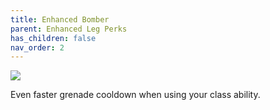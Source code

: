 ```yaml
---
title: Enhanced Bomber
parent: Enhanced Leg Perks
has_children: false
nav_order: 2
---
```


![](https://bungie.net/common/destiny2_content/icons/9c77d797012ed3238ed414a1da6eb006.png)

Even faster grenade cooldown when using your class ability.
